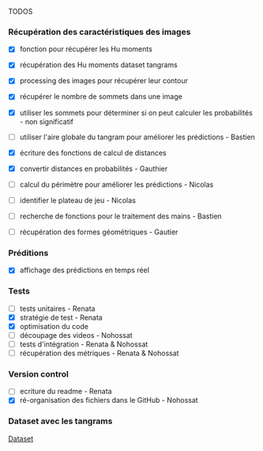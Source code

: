TODOS


### Récupération des caractéristiques des images
- [x] fonction pour récupérer les Hu moments
- [x] récupération des Hu moments dataset tangrams
- [x] processing des images pour récupérer leur contour
- [x] récupérer le nombre de sommets dans une image
- [x] utiliser les sommets pour déterminer si on peut calculer les probabilités - non significatif
- [ ] utiliser l'aire globale du tangram pour améliorer les prédictions - Bastien 
- [x] écriture des fonctions de calcul de distances
- [x] convertir distances en probabilités - Gauthier
- [ ] calcul du périmètre pour améliorer les prédictions - Nicolas
- [ ] identifier le plateau de jeu - Nicolas
- [ ] recherche de fonctions pour le traitement des mains - Bastien
- [ ] récupération des formes géométriques - Gautier


### Préditions
- [x] affichage des prédictions en temps réel

### Tests
- [ ] tests unitaires - Renata
- [x] stratégie de test - Renata
- [x] optimisation du code
- [ ] découpage des videos - Nohossat
- [ ] tests d'intégration - Renata & Nohossat
- [ ] récupération des métriques - Renata & Nohossat

### Version control
- [ ] ecriture du readme - Renata
- [x] ré-organisation des fichiers dans le GitHub - Nohossat

### Dataset avec les tangrams

[Dataset](https://drive.google.com/drive/folders/1pmuPaserBOOIrdrdmM8uy592v4ylJlHx?usp=sharing)
